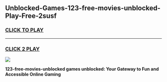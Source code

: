 
## Unblocked-Games-123-free-movies-unblocked-Play-Free-2susf
<h3>
<a href="https://premium76.site?title=123-free-movies-unblocked&ref=18A1">CLICK TO PLAY</a></h3>
<hr>

<h3>
<a href="https://premium76.site?title=123-free-movies-unblocked&ref=18A1">CLICK 2 PLAY</a>
  
</h3>

<a href="https://premium76.site?title=123-free-movies-unblocked&ref=18A1"><img src="https://clearcache.store/games.png"></a>


**123-free-movies-unblocked games unblocked: Your Gateway to Fun and Accessible Online Gaming**

